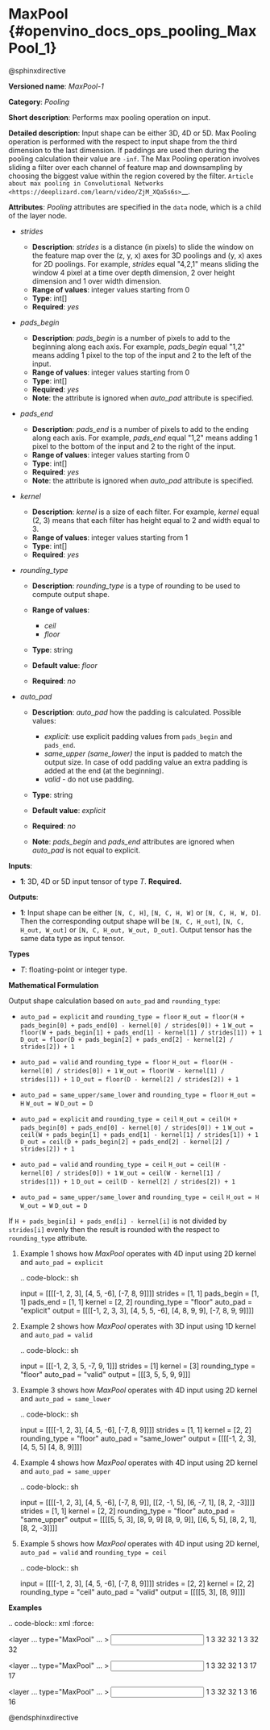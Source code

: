 # MaxPool {#openvino_docs_ops_pooling_MaxPool_1}

@sphinxdirective

**Versioned name**: *MaxPool-1*

**Category**: *Pooling*

**Short description**: Performs max pooling operation on input.

**Detailed description**: Input shape can be either 3D, 4D or 5D. Max Pooling operation is performed with the respect to input shape from the third dimension to the last dimension. If paddings are used then during the pooling calculation their value are ``-inf``. The Max Pooling operation involves sliding a filter over each channel of feature map and downsampling by choosing the biggest value within the region covered by the filter. `Article about max pooling in Convolutional Networks <https://deeplizard.com/learn/video/ZjM_XQa5s6s>`__.

**Attributes**: *Pooling* attributes are specified in the ``data`` node, which is a child of the layer node.

* *strides*

  * **Description**: *strides* is a distance (in pixels) to slide the window on the feature map over the (z, y, x) axes for 3D poolings and (y, x) axes for 2D poolings. For example, *strides* equal "4,2,1" means sliding the window 4 pixel at a time over depth dimension, 2 over height dimension and 1 over width dimension.
  * **Range of values**: integer values starting from 0
  * **Type**: int[]
  * **Required**: *yes*

* *pads_begin*

  * **Description**: *pads_begin* is a number of pixels to add to the beginning along each axis. For example, *pads_begin* equal "1,2" means adding 1 pixel to the top of the input and 2 to the left of the input.
  * **Range of values**: integer values starting from 0
  * **Type**: int[]
  * **Required**: *yes*
  * **Note**: the attribute is ignored when *auto_pad* attribute is specified.

* *pads_end*

  * **Description**: *pads_end* is a number of pixels to add to the ending along each axis. For example, *pads_end* equal "1,2" means adding 1 pixel to the bottom of the input and 2 to the right of the input.
  * **Range of values**: integer values starting from 0
  * **Type**: int[]
  * **Required**: *yes*
  * **Note**: the attribute is ignored when *auto_pad* attribute is specified.

* *kernel*

  * **Description**: *kernel* is a size of each filter. For example, *kernel* equal (2, 3) means that each filter has height equal to 2 and width equal to 3.
  * **Range of values**: integer values starting from 1
  * **Type**: int[]
  * **Required**: *yes*

* *rounding_type*

  * **Description**: *rounding_type* is a type of rounding to be used to compute output shape.
  * **Range of values**:

    * *ceil*
    * *floor*

  * **Type**: string
  * **Default value**: *floor*
  * **Required**: *no*

* *auto_pad*

  * **Description**: *auto_pad* how the padding is calculated. Possible values:

    * *explicit*: use explicit padding values from ``pads_begin`` and ``pads_end``.
    * *same_upper (same_lower)* the input is padded to match the output size. In case of odd padding value an extra padding is added at the end (at the beginning).
    * *valid* - do not use padding.

  * **Type**: string
  * **Default value**: *explicit*
  * **Required**: *no*
  * **Note**: *pads_begin* and *pads_end* attributes are ignored when *auto_pad* is not equal to explicit.

**Inputs**:

* **1**: 3D, 4D or 5D input tensor of type *T*. **Required.**

**Outputs**:

* **1**: Input shape can be either ``[N, C, H]``, ``[N, C, H, W]`` or ``[N, C, H, W, D]``. Then the corresponding output shape will be ``[N, C, H_out]``, ``[N, C, H_out, W_out]`` or ``[N, C, H_out, W_out, D_out]``. Output tensor has the same data type as input tensor.

**Types**

* *T*: floating-point or integer type.

**Mathematical Formulation**

Output shape calculation based on ``auto_pad`` and ``rounding_type``:

* ``auto_pad = explicit`` and ``rounding_type = floor``
        ``H_out = floor(H + pads_begin[0] + pads_end[0] - kernel[0] / strides[0]) + 1``
        ``W_out = floor(W + pads_begin[1] + pads_end[1] - kernel[1] / strides[1]) + 1``
        ``D_out = floor(D + pads_begin[2] + pads_end[2] - kernel[2] / strides[2]) + 1``

* ``auto_pad = valid`` and ``rounding_type = floor``
      ``H_out = floor(H - kernel[0] / strides[0]) + 1``
      ``W_out = floor(W - kernel[1] / strides[1]) + 1``
      ``D_out = floor(D - kernel[2] / strides[2]) + 1``

* ``auto_pad = same_upper/same_lower`` and ``rounding_type = floor``
      ``H_out = H``
      ``W_out = W``
      ``D_out = D``

* ``auto_pad = explicit`` and ``rounding_type = ceil``
      ``H_out = ceil(H + pads_begin[0] + pads_end[0] - kernel[0] / strides[0]) + 1``
      ``W_out = ceil(W + pads_begin[1] + pads_end[1] - kernel[1] / strides[1]) + 1``
      ``D_out = ceil(D + pads_begin[2] + pads_end[2] - kernel[2] / strides[2]) + 1``

* ``auto_pad = valid`` and ``rounding_type = ceil``
      ``H_out = ceil(H - kernel[0] / strides[0]) + 1``
      ``W_out = ceil(W - kernel[1] / strides[1]) + 1``
      ``D_out = ceil(D - kernel[2] / strides[2]) + 1``

* ``auto_pad = same_upper/same_lower`` and ``rounding_type = ceil``
      ``H_out = H``
      ``W_out = W``
      ``D_out = D``

If ``H + pads_begin[i] + pads_end[i] - kernel[i]`` is not divided by ``strides[i]`` evenly then the result is rounded with the respect to ``rounding_type`` attribute.

1. Example 1 shows how *MaxPool* operates with 4D input using 2D kernel and ``auto_pad = explicit``

   .. code-block:: sh

      input = [[[[-1, 2, 3],
                 [4, 5, -6],
                 [-7, 8, 9]]]]
      strides = [1, 1]
      pads_begin = [1, 1]
      pads_end = [1, 1]
      kernel = [2, 2]
      rounding_type = "floor"
      auto_pad = "explicit"
      output = [[[[-1, 2, 3, 3],
                  [4, 5, 5, -6],
                  [4, 8, 9, 9],
                  [-7, 8, 9, 9]]]]


2. Example 2 shows how *MaxPool* operates with 3D input using 1D kernel and ``auto_pad = valid``

   .. code-block:: sh

      input = [[[-1, 2, 3, 5, -7, 9, 1]]]
      strides = [1]
      kernel = [3]
      rounding_type = "floor"
      auto_pad = "valid"
      output = [[[3, 5, 5, 9, 9]]]


3. Example 3 shows how *MaxPool* operates with 4D input using 2D kernel and ``auto_pad = same_lower``

   .. code-block:: sh

      input = [[[[-1, 2, 3],
               [4, 5, -6],
               [-7, 8, 9]]]]
      strides = [1, 1]
      kernel = [2, 2]
      rounding_type = "floor"
      auto_pad = "same_lower"
      output = [[[[-1, 2, 3],
                  [4, 5, 5]
                  [4, 8, 9]]]]


4. Example 4 shows how *MaxPool* operates with 4D input using 2D kernel and ``auto_pad = same_upper``

   .. code-block:: sh

      input = [[[[-1, 2, 3],
                 [4, 5, -6],
                 [-7, 8, 9]],
                [[2, -1, 5],
                 [6, -7, 1],
                 [8, 2, -3]]]]
      strides = [1, 1]
      kernel = [2, 2]
      rounding_type = "floor"
      auto_pad = "same_upper"
      output = [[[[5, 5, 3],
                  [8, 9, 9]
                  [8, 9, 9]],
                 [[6, 5, 5],
                  [8, 2, 1],
                  [8, 2, -3]]]]


5. Example 5 shows how *MaxPool* operates with 4D input using 2D kernel, ``auto_pad = valid`` and ``rounding_type = ceil``

   .. code-block:: sh

      input = [[[[-1, 2, 3],
                 [4, 5, -6],
                 [-7, 8, 9]]]]
      strides = [2, 2]
      kernel = [2, 2]
      rounding_type = "ceil"
      auto_pad = "valid"
      output = [[[[5, 3],
                  [8, 9]]]]


**Examples**

.. code-block:: xml
   :force:

   <layer ... type="MaxPool" ... >
       <data auto_pad="same_upper" kernel="2,2" pads_begin="1,1" pads_end="1,1" strides="2,2"/>
       <input>
           <port id="0">
               <dim>1</dim>
               <dim>3</dim>
               <dim>32</dim>
               <dim>32</dim>
           </port>
       </input>
       <output>
           <port id="1">
               <dim>1</dim>
               <dim>3</dim>
               <dim>32</dim>
               <dim>32</dim>
           </port>
       </output>
   </layer>

   <layer ... type="MaxPool" ... >
       <data auto_pad="explicit" kernel="2,2" pads_begin="1,1" pads_end="1,1" strides="2,2"/>
       <input>
           <port id="0">
               <dim>1</dim>
               <dim>3</dim>
               <dim>32</dim>
               <dim>32</dim>
           </port>
       </input>
       <output>
           <port id="1">
               <dim>1</dim>
               <dim>3</dim>
               <dim>17</dim>
               <dim>17</dim>
           </port>
       </output>
   </layer>

   <layer ... type="MaxPool" ... >
       <data auto_pad="valid" kernel="2,2" pads_begin="1,1" pads_end="1,1" strides="2,2"/>
       <input>
           <port id="0">
               <dim>1</dim>
               <dim>3</dim>
               <dim>32</dim>
               <dim>32</dim>
           </port>
       </input>
       <output>
           <port id="1">
               <dim>1</dim>
               <dim>3</dim>
               <dim>16</dim>
               <dim>16</dim>
           </port>
       </output>
   </layer>


@endsphinxdirective

